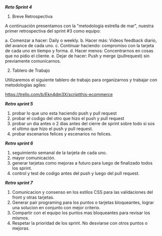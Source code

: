 ***Reto Sprint 4***

1. Breve Retrospectiva

A continuación presentamos con la "metodología estrella de mar", nuestra primer retrospectiva del sprint #3 como equipo:

a. Comenzar a hacer: Daily o weekly.
b. Hacer más: Videos feedback diario, del avance de cada uno.
c. Continuar haciendo: compromiso con la tarjeta de cada uno en tiempo y forma.
d. Hacer menos: Concentrarnos en cosas que no pidio el cliente.
e. Dejar de hacer: Push y merge (pullrequest) sin previamente comunicarnos.

2. Tablero de Trabajo

Utilizaremos el siguiente tablero de trabajo para organizarnos y trabajar con metodologías agiles:

https://trello.com/b/Ekn4dm3X/scriptthis-ecommerce


***Retro sprint 5***

1. probar lo que uno esta haciendo push y pull request
2. probar el codigo del otro que hizo el push y pull request
3. probar un dia antes o 2 dias antes del cierre de sprint sobre todo si sos el ultimo que hizo el push y pull request.
4. probar escenarios felices y escenarios no felices.



***Retro sprint 6***

1. seguimiento semanal de la tarjeta de cada uno.
2. mayor comunicación.
3. generar tarjetas como mejoras a futuro para luego de finalizado todos los sprint.
4. control y test de codigo antes del push y luego del pull request.


***Retro sprint 7***

1. Comunicacion y consenso en los estilos CSS para las validaciones del front y otras tarjetas.
2. Generar pair programing para los puntos o tarjetas bloqueantes, lograr una solucion en conjunto con mejor criterio.
3. Compartir con el equipo los puntos mas bloqueantes para revisar los mismos.
4. Respetar la prioridad de los sprint. No desviarse con otros puntos o mejoras.